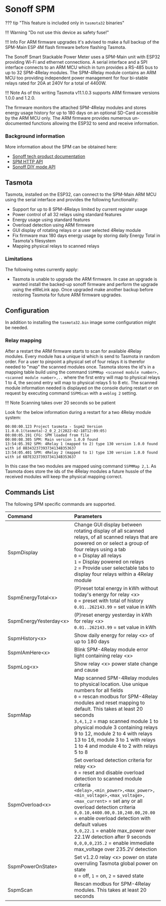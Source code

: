 # Sonoff SPM

??? tip "This feature is included only in `tasmota32` binaries" 

!!! Warning "Do not use this device as safety fuse!"

!!! Info 
    For ARM firmware upgrades it's advised to make a full backup of the SPM-Main ESP 4M flash firmware before flashing Tasmota.

The Sonoff Smart Stackable Power Meter uses a SPM-Main unit with ESP32 providing Wi-Fi and ethernet connections. A serial interface and a SPI interface connects to an ARM MCU which in turn provides a RS-485 bus to up to 32 SPM-4Relay modules. The SPM-4Relay module contains an ARM MCU too providing independent power management for four bi-stable relays rated for 20A at 240V for a total of 4400W.

!!! Note 
    As of this writing Tasmota v11.1.0.3 supports ARM firmware versions 1.0.0 and 1.2.0.

The firmware monitors the attached SPM-4Relay modules and stores energy usage history for up to 180 days on an optional SD-Card accessible by the ARM MCU only. The ARM firmware provides numerous un-documented functions allowing the ESP32 to send and receive information.

### Background information

More information about the SPM can be obtained here:

- [Sonoff tech product documentation](https://sonoff.tech/product-document/diy-smart-switch-doc/spm-main-spm-4relay-doc/)
- [SPM HTTP API](https://sonoff.tech/product-review/product-insight/get-started-quicklynow-you-can-control-spm-units-via-http-api/)
- [Sonoff DIY mode API](http://developers.sonoff.tech/spm-main-http-api.html)

## Tasmota

Tasmota, installed on the ESP32, can connect to the SPM-Main ARM MCU using the serial interface and provides the following functionality:

- Support for up to 8 SPM-4Relays limited by current register usage
- Power control of all 32 relays using standard features
- Energy usage using standard features
- Overload detection using ARM firmware
- GUI display of rotating relays or a user selected 4Relay module
- Fix firmware max 180 days energy usage by storing daily Energy Total in Tasmota's filesystem
- Mapping physical relays to scanned relays

### Limitations

The following notes currently apply:

- Tasmota is unable to upgrade the ARM firmware. In case an upgrade is wanted install the backed-up sonoff firmware and perform the upgrade using the eWeLink app. Once upgraded make another backup before restoring Tasmota for future ARM firmware upgrades.

## Configuration

In addition to installing the ``tasmota32.bin`` image some configuration might be needed.

### Relay mapping

After a restart the ARM firmware starts to scan for available 4Relay modules. Every module has a unique id which is send to Tasmota in random order. For a user to pinpoint a physical set of four relays it is therefor needed to "map" the scanned modules once. Tasmota stores the id's in a mapping table build using the command ``SSPMMap <scanned module number>,<scanned module number>,..`` where the first entry will map to physical relays 1 to 4, the second entry will map to physical relays 5 to 8 etc. The scanned module information needed is displayed on the console during restart or on request by executing command ``SSPMScan`` with a ``weblog 2`` setting.

!!! Note
    Scanning takes over 20 seconds so be patient
    
Look for the below information during a restart for a two 4Relay module system:

```
00:00:00.123 Project tasmota - Sspm2 Version 11.0.0.1(tasmota)-2_0_2_2(2022-02-18T12:09:05)
00:00:05.191 CFG: SPM loaded from file
00:00:08.305 SPM: Main version 1.0.0 found
13:54:05.392 SPM: 4Relay 1 (mapped to 2) type 130 version 1.0.0 found with id 8B343237393734134B353637
13:54:05.401 SPM: 4Relay 2 (mapped to 1) type 130 version 1.0.0 found with id 6B7E3237393734134B353637
```

In this case the two modules are mapped using command ``SSPMMap 2,1``. As Tasmota does store the ids of the 4Relay modules a future hussle of the received modules will keep the physical mapping correct.

## Commands List

The following SPM specific commands are supported.

Command|Parameters
:---|:---
SspmDisplay<a class="cmnd" id="SspmDisplay"></a>|Change GUI display between rotating display of all scanned relays, of all scanned relays that are powered on or select a group of four relays using a tab<BR>`0` = Display all relays<BR>`1` = Display powered on relays<BR>`2` = Provide user selectable tabs to display four relays within a 4Relay module
SspmEnergyTotal<x\><a class="cmnd" id="SspmEnergyTotal"></a>|(P)reset total energy in kWh without today's energy for relay <x\><BR>`0` = preset with total of history<BR>`0.01..262143.99` = set value in kWh
SspmEnergyYesterday<x\><a class="cmnd" id="SspmEnergyYesterday"></a>|(P)reset energy yesterday in kWh for relay <x\><BR>`0.01..262143.99` = set value in kWh
SspmHistory<x\><a class="cmnd" id="SspmHistory"></a>|Show daily energy for relay <x\> of up to 180 days
SspmIAmHere<x\><a class="cmnd" id="SspmIAmHere"></a>|Blink SPM-4Relay module error light containing relay <x\>
SspmLog<x\><a class="cmnd" id="SspmLog"></a>|Show relay <x\> power state change and cause
SspmMap<a class="cmnd" id="SspmMap"></a>|Map scanned SPM-4Relay modules to physical location. Use unique numbers for all fields<BR>`0` = rescan modbus for SPM-4Relay modules and reset mapping to default. This takes at least 20 seconds<BR>`3,4,1,2` = map scanned module 1 to physical module 3 containing relays 9 to 12, module 2 to 4 with relays 13 to 16, module 3 to 1 with relays 1 to 4 and module 4 to 2 with relays 5 to 8
SspmOverload<x\><a class="cmnd" id="SspmOverload"></a>|Set overload detection criteria for relay <x\> <BR>`0` = reset and disable overload detection to scanned module criteria<BR>`<delay>,<min_power>,<max_power>,<min_voltage>,<max_voltage>,<max_current>` = set any or all overload detection criteria<BR>`0,0.10,4400.00,0.10,240.00,20.00` = enable overload detection with default values<BR>`9,0,22.1` = enable max_power over 22.1W detection after 9 seconds<BR>`0,0,0,0,235.2` = enable immediate max_voltage over 235.2V detection
SspmPowerOnState<x>\><a class="cmnd" id="SspmPowerOnState"></a>|Set v1.2.0 relay <x\> power on state overruling Tasmota global power on state<BR>`0` = off, `1` = on, `2` = saved state
SspmScan<a class="cmnd" id="sspmscan"></a>|Rescan modbus for SPM-4Relay modules. This takes at least 20 seconds

